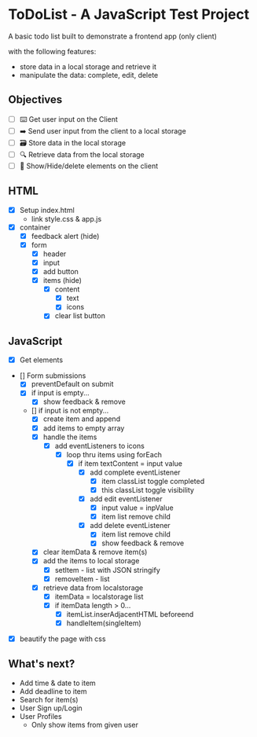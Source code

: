 # ToDoList - A JavaScript Test Project

A basic todo list built to demonstrate a frontend app (only client)

with the following features:

- store data in a local storage and retrieve it
- manipulate the data: complete, edit, delete

## Objectives

- [ ] ⌨️ Get user input on the Client
- [ ] ➡️ Send user input from the client to a local storage
- [ ] 🗃 Store data in the local storage
- [ ] 🔍 Retrieve data from the local storage
- [ ] 🙈 Show/Hide/delete elements on the client

## HTML

- [x] Setup index.html
  - link style.css & app.js
- [x] container
  - [x] feedback alert (hide)
  - [x] form
    - [x] header
    - [x] input
    - [x] add button
    - [x] items (hide)
      - [x] content
        - [x] text
        - [x] icons
      - [x] clear list button

## JavaScript

- [x] Get elements
- [] Form submissions
  - [x] preventDefault on submit
  - [x] if input is empty...
    - [x] show feedback & remove
  - [] if input is not empty...
    - [x] create item and append
    - [x] add items to empty array
    - [x] handle the items
      - [x] add eventListeners to icons
        - [x] loop thru items using forEach
          - [x] if item textContent = input value
            - [x] add complete eventListener
              - [x] item classList toggle completed
              - [x] this classList toggle visibility
            - [x] add edit eventListener
              - [x] input value = inpValue
              - [x] item list remove child
            - [x] add delete eventListener
              - [x] item list remove child
              - [x] show feedback & remove
    - [x] clear itemData & remove item(s)
    - [x] add the items to local storage
      - [x] setItem - list with JSON stringify
      - [x] removeItem - list
    - [x] retrieve data from localstorage
      - [x] itemData = localstorage list
      - [x] if itemData length > 0...
        - [x] itemList.inserAdjacentHTML beforeend
        - [x] handleItem(singleItem)
- [x] beautify the page with css

## What's next?

- Add time & date to item
- Add deadline to item
- Search for item(s)
- User Sign up/Login
- User Profiles
  - Only show items from given user
